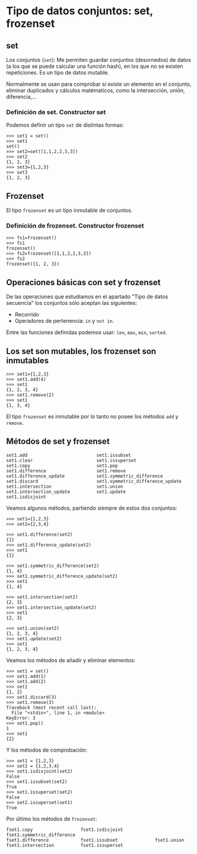 # Tipo de datos conjuntos: set, frozenset

## set

 Los conjuntos (`set`): Me permiten guardar conjuntos (desornedos) de datos (a los que se puede calcular una función hash), en los que no se existen repeticiones. Es un tipo de datos mutable.

 Normalmente se usan para comprobar si existe un elemento en el conjunto, eliminar duplicados y cálculos matématicos, como la intersección, unión, diferencia,...

### Definición de set. Constructor set

Podemos definir un tipo `set` de distintas formas:

	>>> set1 = set()
	>>> set1
	set()
	>>> set2=set([1,1,2,2,3,3])
	>>> set2
	{1, 2, 3}
	>>> set3={1,2,3}
	>>> set3
	{1, 2, 3}

## Frozenset

El tipo `frozenset` es un tipo inmutable de conjuntos.

### Definición de frozenset. Constructor frozenset

	>>> fs1=frozenset()
	>>> fs1
	frozenset()
	>>> fs2=frozenset([1,1,2,2,3,3])
	>>> fs2
	frozenset({1, 2, 3})


## Operaciones básicas con set y frozenset

De las operaciones que estudiamos en el apartado "Tipo de datos secuencia" los conjuntos sólo aceptan las siguientes:

* Recorrido
* Operadores de pertenencia: `in` y `not in`.

Entre las funciones definidas podemos usar: `len`, `max`, `min`, `sorted`.

## Los set son mutables, los frozenset son inmutables

	>>> set1={1,2,3}
	>>> set1.add(4)
	>>> set1
	{1, 2, 3, 4}
	>>> set1.remove(2)
	>>> set1
	{1, 3, 4}

El tipo `frozenset` es inmutable por lo tanto no posee los métodos `add` y `remove`.

## Métodos de set y frozenset

	set1.add                          set1.issubset
	set1.clear                        set1.issuperset
	set1.copy                         set1.pop
	set1.difference                   set1.remove
	set1.difference_update            set1.symmetric_difference
	set1.discard                      set1.symmetric_difference_update
	set1.intersection                 set1.union
	set1.intersection_update          set1.update
	set1.isdisjoint     
	
Veamos algunos métodos, partiendo siempre de estos dos conjuntos:

	>>> set1={1,2,3}
	>>> set2={2,3,4}
	
	>>> set1.difference(set2)
	{1}
	>>> set1.difference_update(set2)
	>>> set1
	{1}

	>>> set1.symmetric_difference(set2)
	{1, 4}
	>>> set1.symmetric_difference_update(set2)
	>>> set1
	{1, 4}

	>>> set1.intersection(set2)
	{2, 3}
	>>> set1.intersection_update(set2)
	>>> set1
	{2, 3}

	>>> set1.union(set2)
	{1, 2, 3, 4}
	>>> set1.update(set2)
	>>> set1
	{1, 2, 3, 4}

Veamos los métodos de añadir y eliminar elementos:

	>>> set1 = set()
	>>> set1.add(1)
	>>> set1.add(2)
	>>> set1
	{1, 2}
	>>> set1.discard(3)
	>>> set1.remove(3)
	Traceback (most recent call last):
	  File "<stdin>", line 1, in <module>
	KeyError: 3
	>>> set1.pop()
	1
	>>> set1
	{2}

Y los métodos de comprobación:

	>>> set1 = {1,2,3}
	>>> set2 = {1,2,3,4}
	>>> set1.isdisjoint(set2)	
	False
	>>> set1.issubset(set2)
	True
	>>> set1.issuperset(set2)
	False
	>>> set2.issuperset(set1)
	True


Por último los métodos de `frozenset`:


	fset1.copy                  fset1.isdisjoint            fset1.symmetric_difference
	fset1.difference            fset1.issubset              fset1.union
	fset1.intersection          fset1.issuperset            












